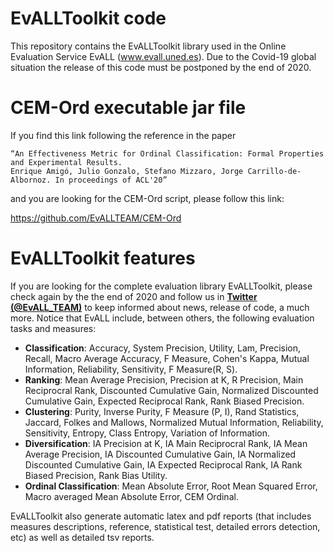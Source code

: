 # EvALLToolkit code
This repository contains the EvALLToolkit library used in the Online Evaluation Service EvALL (www.evall.uned.es). Due to the Covid-19 global situation the release of this code must be postponed by the end of 2020. 

# CEM-Ord executable jar file
If you find this link following the reference in the paper

	“An Effectiveness Metric for Ordinal Classification: Formal Properties and Experimental Results.
	Enrique Amigó, Julio Gonzalo, Stefano Mizzaro, Jorge Carrillo-de-Albornoz. In proceedings of ACL'20” 
	
and you are looking for the CEM-Ord script, please follow this link: 

https://github.com/EvALLTEAM/CEM-Ord

# EvALLToolkit features

If you are looking for the complete evaluation library EvALLToolkit, please check again by the the end of 2020 and follow us in [**Twitter (@EvALL_TEAM)**](https://twitter.com/evall_team) to keep informed about news, release of code, a much more. Notice that EvALL include, between others, the following evaluation tasks and measures:

* **Classification**: Accuracy, System Precision, Utility, Lam, Precision, Recall, Macro Average Accuracy, F Measure, Cohen's Kappa, Mutual Information, Reliability, Sensitivity, F Measure(R, S).
* **Ranking**: Mean Average Precision, Precision at K, R Precision, Main Reciprocral Rank, Discounted Cumulative Gain, Normalized Discounted Cumulative Gain, Expected Reciprocal Rank, Rank Biased Precision.
* **Clustering**: Purity, Inverse Purity, F Measure (P, I), Rand Statistics, Jaccard, Folkes and Mallows, Normalized Mutual Information, Reliability, Sensitivity, Entropy, Class Entropy, Variation of Information.
* **Diversification**: IA Precision at K, IA Main Reciprocral Rank, IA Mean Average Precision, IA Discounted Cumulative Gain, IA Normalized Discounted Cumulative Gain, IA Expected Reciprocal Rank, IA Rank Biased Precision, Rank Bias Utility.
* **Ordinal Classification**: Mean Absolute Error, Root Mean Squared Error, Macro averaged Mean Absolute Error, CEM Ordinal.

EvALLToolkit also generate automatic latex and pdf reports (that includes measures descriptions, reference, statistical test, detailed errors detection, etc) as well as detailed tsv reports.
